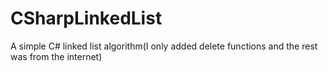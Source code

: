 # CSharpLinkedList
A simple C# linked list algorithm(I only added delete functions and the rest was from the internet)
